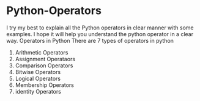 # Python-Operators
I try my best to explain all the Python operators in clear manner with some examples. I hope it will help you understand the python operator in a clear way.
Operators in Python
There are 7 types of operators in python
1. Arithmetic Operators
2. Assignment Operataors
3. Comparison Operators
4. Bitwise Operators
5. Logical Operators
6. Membership Operators
7. identity Operators

